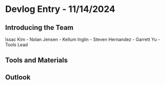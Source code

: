 # Devlog Entry - 11/14/2024

## Introducing the Team
Issac Kim - 
Nolan Jensen - 
Kellum Inglin - 
Steven Hernandez - 
Garrett Yu - Tools Lead

## Tools and Materials


## Outlook
